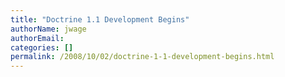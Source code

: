 ```yaml
---
title: "Doctrine 1.1 Development Begins"
authorName: jwage
authorEmail:
categories: []
permalink: /2008/10/02/doctrine-1-1-development-begins.html
---
```


